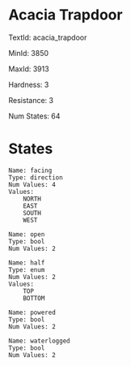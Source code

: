 # Acacia Trapdoor

TextId: acacia_trapdoor

MinId: 3850

MaxId: 3913

Hardness: 3

Resistance: 3


Num States: 64

# States
```
Name: facing
Type: direction
Num Values: 4
Values:
    NORTH
    EAST
    SOUTH
    WEST

Name: open
Type: bool
Num Values: 2

Name: half
Type: enum
Num Values: 2
Values:
    TOP
    BOTTOM

Name: powered
Type: bool
Num Values: 2

Name: waterlogged
Type: bool
Num Values: 2
```